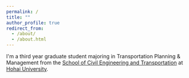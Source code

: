 ```yaml
---
permalink: /
title: ""
author_profile: true
redirect_from: 
  - /about/
  - /about.html
---
```


I'm a third year graduate student majoring in Transportation Planning & Management from the [School of Civil Engineering and Transportation](https://ccte.hhu.edu.cn/) at [Hohai University](https://www.hhu.edu.cn/).
